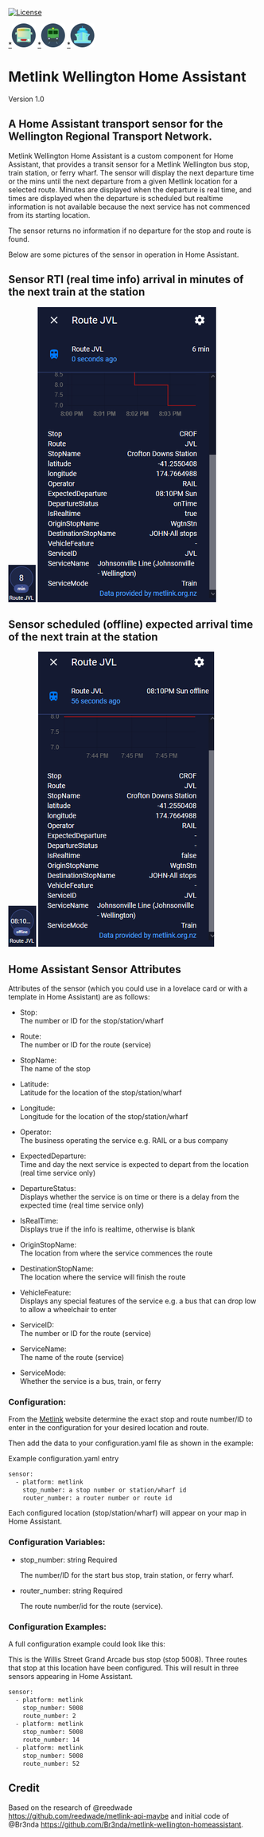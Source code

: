 [![License](https://img.shields.io/badge/license-MIT-blue.svg)](https://opensource.org/licenses/MIT)

[*](https://icons8.com/icons/set/bus)![Bus](img/icons8-bus-48.png)   [*](https://icons8.com/icons/set/train)![Train](img/icons8-train-48.png)    [*](https://icons8.com/icons/set/water-transportation)![Ferry](img/icons8-water-transportation-48.png)  
  
  # **Metlink Wellington Home Assistant**
  
  Version 1.0 
  
## **A Home Assistant transport sensor for the Wellington Regional Transport Network.** 

Metlink Wellington Home Assistant is a custom component for Home Assistant, that provides a transit sensor for a Metlink Wellington bus stop, train station, or ferry wharf. The sensor will display the next departure time or the mins until the next departure from a given Metlink location for a selected route. Minutes are displayed when the departure is real time, and times are displayed when the departure is scheduled but realtime information is not available because the next service has not commenced from its starting location. 

The sensor returns no information if no departure for the stop and route is found. 

Below are some pictures of the sensor in operation in Home Assistant. 

## Sensor RTI (real time info) arrival in minutes of the next train at the station

![RTI for the next train](img/metlink_train_sensor2.png)
![Realtime attributes info for the next train service](img/metlink_train_real.png)

## Sensor scheduled (offline) expected arrival time of the next train at the station 

![Time for the next train](img/metlink_train_sensor.png )
![Scheduled attributes info for the next train service](img/metlink_train_offline.png)

## Home Assistant Sensor Attributes

Attributes of the sensor (which you could use in a lovelace card or with a template in Home Assistant) are as follows:

* Stop:                       
   The number or ID for the stop/station/wharf

* Route:                      
   The number or ID for the route (service)
   
* StopName:                   
   The name of the stop

* Latitude:                   
   Latitude for the location of the stop/station/wharf

* Longitude:                  
   Longitude for the location of the stop/station/wharf 

* Operator:  
   The business operating the service e.g. RAIL or a bus company 
   
* ExpectedDeparture:          
   Time and day the next service is expected to depart from the location (real time service only)

* DepartureStatus:            
   Displays whether the service is on time or there is a delay from the expected time (real time service only)

* IsRealTime:                 
   Displays true if the info is realtime, otherwise is blank

* OriginStopName:             
   The location from where the service commences the route

* DestinationStopName:        
   The location where the service will finish the route

* VehicleFeature:             
   Displays any special features of the service e.g. a bus that can drop low to allow a wheelchair to enter
   
* ServiceID:                  
   The number or ID for the route (service)

* ServiceName:                
   The name of the route (service)

* ServiceMode:               
   Whether the service is a bus, train, or ferry

### Configuration:

From the [Metlink](https://www.metlink.org.nz/) website determine the exact stop and route number/ID to enter in the configuration for your desired location and route.

Then add the data to your configuration.yaml file as shown in the example:

Example configuration.yaml entry

```
sensor:
  - platform: metlink
    stop_number: a stop number or station/wharf id
    router_number: a router number or route id
```
Each configured location (stop/station/wharf) will appear on your map in Home Assistant.  

### Configuration Variables:

* stop_number:  string  Required

  The number/ID for the start bus stop, train station, or ferry wharf.

* router_number:  string  Required

  The route number/id for the route (service).

### Configuration Examples:

A full configuration example could look like this:

This is the Willis Street Grand Arcade bus stop (stop 5008). Three routes that stop at this location have been configured. This will result in three sensors appearing in Home Assistant.  

```
sensor:
  - platform: metlink
    stop_number: 5008
    route_number: 2
  - platform: metlink
    stop_number: 5008
    route_number: 14
  - platform: metlink
    stop_number: 5008
    route_number: 52
```

## Credit

Based on the research of @reedwade https://github.com/reedwade/metlink-api-maybe and initial code of @Br3nda https://github.com/Br3nda/metlink-wellington-homeassistant. 
